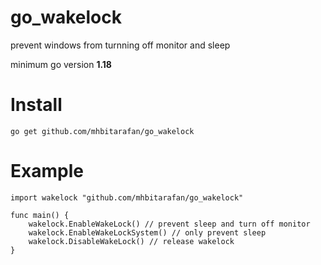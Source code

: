 # go_wakelock
prevent windows from turnning off monitor and sleep

minimum go version **1.18**
# Install
`go get github.com/mhbitarafan/go_wakelock`

# Example
    import wakelock "github.com/mhbitarafan/go_wakelock"
    
    func main() {
    	wakelock.EnableWakeLock() // prevent sleep and turn off monitor
		wakelock.EnableWakeLockSystem() // only prevent sleep
    	wakelock.DisableWakeLock() // release wakelock
    }
    
